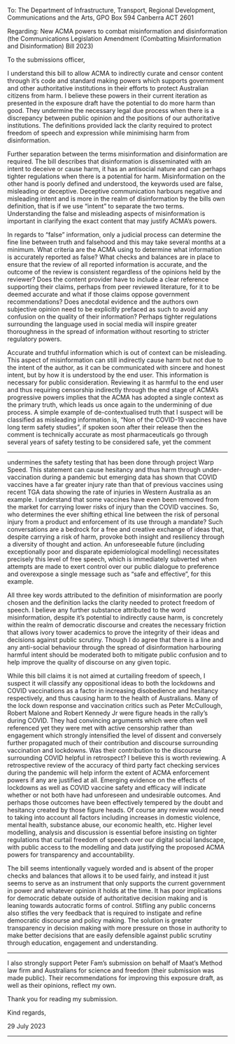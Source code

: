 To: The Department of Infrastructure,
Transport, Regional Development,
Communications and the Arts, GPO Box 594
Canberra ACT 2601

Regarding: New ACMA powers to combat misinformation and disinformation (the
Communications Legislation Amendment (Combatting Misinformation and Disinformation) Bill
2023)

To the submissions officer,

I understand this bill to allow ACMA to indirectly curate and censor content through it’s code and
standard making powers which supports government and other authoritative institutions in their
efforts to protect Australian citizens from harm. I believe these powers in their current iteration as
presented in the exposure draft have the potential to do more harm than good. They undermine the
necessary legal due process when there is a discrepancy between public opinion and the positions of
our authoritative institutions. The definitions provided lack the clarity required to protect freedom
of speech and expression while minimising harm from disinformation.

Further separation between the terms misinformation and disinformation are required. The bill
describes that disinformation is disseminated with an intent to deceive or cause harm, it has an
antisocial nature and can perhaps tighter regulations when there is a potential for harm.
Misinformation on the other hand is poorly defined and understood, the keywords used are false,
misleading or deceptive. Deceptive communication harbours negative and misleading intent and is
more in the realm of disinformation by the bills own definition, that is if we use “intent” to separate
the two terms. Understanding the false and misleading aspects of misinformation is important in
clarifying the exact content that may justify ACMA’s powers.

In regards to “false” information, only a judicial process can determine the fine line between truth
and falsehood and this may take several months at a minimum. What criteria are the ACMA using
to determine what information is accurately reported as false? What checks and balances are in
place to ensure that the review of all reported information is accurate, and the outcome of the
review is consistent regardless of the opinions held by the reviewer? Does the content provider have
to include a clear reference supporting their claims, perhaps from peer reviewed literature, for it to
be deemed accurate and what if those claims oppose government recommendations? Does anecdotal
evidence and the authors own subjective opinion need to be explicitly prefaced as such to avoid any
confusion on the quality of their information? Perhaps tighter regulations surrounding the language
used in social media will inspire greater thoroughness in the spread of information without resorting
to stricter regulatory powers.

Accurate and truthful information which is out of context can be misleading. This aspect of
misinformation can still indirectly cause harm but not due to the intent of the author, as it can be
communicated with sincere and honest intent, but by how it is understood by the end user. This
information is necessary for public consideration. Reviewing it as harmful to the end user and thus
requiring censorship indirectly through the end stage of ACMA’s progressive powers implies that
the ACMA has adopted a single context as the primary truth, which leads us once again to the
undermining of due process. A simple example of de-contextualised truth that I suspect will be
classified as misleading information is, “Non of the COVID-19 vaccines have long term safety
studies”, if spoken soon after their release then the comment is technically accurate as most
pharmaceuticals go through several years of safety testing to be considered safe, yet the comment


-----

undermines the safety testing that has been done through project Warp Speed. This statement can
cause hesitancy and thus harm through under-vaccination during a pandemic but emerging data has
shown that COVID vaccines have a far greater injury rate than that of previous vaccines using
recent TGA data showing the rate of injuries in Western Australia as an example. I understand that
some vaccines have even been removed from the market for carrying lower risks of injury than the
COVID vaccines. So, who determines the ever shifting ethical line between the risk of personal
injury from a product and enforcement of its use through a mandate? Such conversations are a
bedrock for a free and creative exchange of ideas that, despite carrying a risk of harm, provoke both
insight and resiliency through a diversity of thought and action. An unforeseeable future (including
exceptionally poor and disparate epidemiological modelling) necessitates precisely this level of free
speech, which is immediately subverted when attempts are made to exert control over our public
dialogue to preference and overexpose a single message such as “safe and effective”, for this
example.

All three key words attributed to the definition of misinformation are poorly chosen and the
definition lacks the clarity needed to protect freedom of speech. I believe any further substance
attributed to the word misinformation, despite it’s potential to indirectly cause harm, is concretely
within the realm of democratic discourse and creates the necessary friction that allows ivory tower
academics to prove the integrity of their ideas and decisions against public scrutiny. Though I do
agree that there is a line and any anti-social behaviour through the spread of disinformation
harbouring harmful intent should be moderated both to mitigate public confusion and to help
improve the quality of discourse on any given topic.

While this bill claims it is not aimed at curtailing freedom of speech, I suspect it will classify any
oppositional ideas to both the lockdowns and COVID vaccinations as a factor in increasing
disobedience and hesitancy respectively, and thus causing harm to the health of Australians. Many
of the lock down response and vaccination critics such as Peter McCullough, Robert Malone and
Robert Kennedy Jr were figure heads in the rally’s during COVID. They had convincing arguments
which were often well referenced yet they were met with active censorship rather than engagement
which strongly intensified the level of dissent and conversely further propagated much of their
contribution and discourse surrounding vaccination and lockdowns. Was their contribution to the
discourse surrounding COVID helpful in retrospect? I believe this is worth reviewing. A
retrospective review of the accuracy of third party fact checking services during the pandemic will
help inform the extent of ACMA enforcement powers if any are justified at all. Emerging evidence
on the effects of lockdowns as well as COVID vaccine safety and efficacy will indicate whether or
not both have had unforeseen and undesirable outcomes. And perhaps those outcomes have been
effectively tempered by the doubt and hesitancy created by those figure heads. Of course any
review would need to taking into account all factors including increases in domestic violence,
mental health, substance abuse, our economic health, etc. Higher level modelling, analysis and
discussion is essential before insisting on tighter regulations that curtail freedom of speech over our
digital social landscape, with public access to the modelling and data justifying the proposed
ACMA powers for transparency and accountability.

The bill seems intentionally vaguely worded and is absent of the proper checks and balances that
allows it to be used fairly, and instead it just seems to serve as an instrument that only supports the
current government in power and whatever opinion it holds at the time. It has poor implications for
democratic debate outside of authoritative decision making and is leaning towards autocratic forms
of control. Stifling any public concerns also stifles the very feedback that is required to instigate and
refine democratic discourse and policy making. The solution is greater transparency in decision
making with more pressure on those in authority to make better decisions that are easily defensible
against public scrutiny through education, engagement and understanding.


-----

I also strongly support Peter Fam’s submission on behalf of Maat’s Method law firm and
Australians for science and freedom (their submission was made public). Their recommendations
for improving this exposure draft, as well as their opinions, reflect my own.

Thank you for reading my submission.

Kind regards,

29 July 2023


-----


